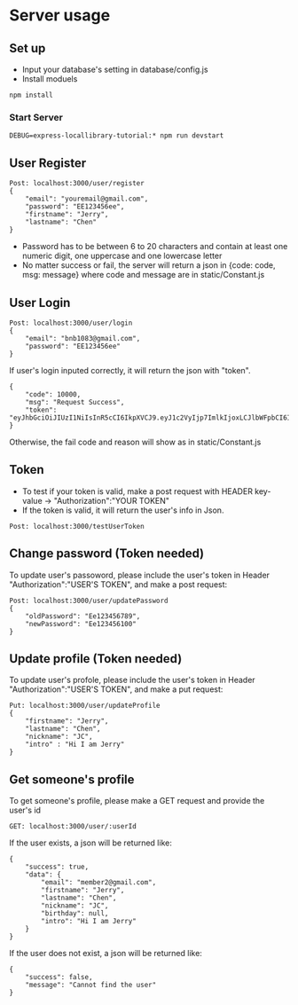 # Server usage

## Set up 
* Input your database's setting in database/config.js
* Install moduels
```
npm install
```
### Start Server
```
DEBUG=express-locallibrary-tutorial:* npm run devstart
```

## User Register

```
Post: localhost:3000/user/register
{
    "email": "youremail@gmail.com",
    "password": "EE123456ee",
    "firstname": "Jerry",
    "lastname": "Chen"
}
```
* Password has to be between 6 to 20 characters and contain at least one numeric digit, one uppercase and one lowercase letter
* No matter success or fail, the server will return a json in {code: code, msg: message} where code and message are in static/Constant.js

## User Login
```
Post: localhost:3000/user/login
{
    "email": "bnb1083@gmail.com",
    "password": "EE123456ee"
}
```
If user's login inputed correctly, it will return the json with "token".
```
{
    "code": 10000,
    "msg": "Request Success",
    "token": "eyJhbGciOiJIUzI1NiIsInR5cCI6IkpXVCJ9.eyJ1c2VyIjp7ImlkIjoxLCJlbWFpbCI6ImJuYjEwODNAZ21haWwuY29tIiwiZmlyc3RfbmFtZSI6IkplcnJ5IiwibGFzdF9uYW1lIjoiQ2hlbiIsInBhc3N3b3JkX3NhbHQiOiJjYzMyN2QwMDBmNWIxN2JmYWNmMTFlYjRhN2RhMTQ0NCIsInBhc3N3b3JkX2hhc2hlZCI6ImY2OTYzYzFmZTQxNmFkZWY0YTI0MDY1NzEyYmYzYWY4YjU2M2Y5Zjk0MTQ4ODQ4NjJmNDI5ZWRlMWJlZWNiODAiLCJ0b2tlbnMiOm51bGx9LCJpYXQiOjE2MDEwODM1MDUsImV4cCI6MTYwMTY4ODMwNX0.hdKH5wdAnJTTyrd7nzgQX7G0IMr3o8n2Uk94GyGXqm8"
}
```
Otherwise, the fail code and reason will show as in static/Constant.js

## Token
* To test if your token is valid, make a post request with HEADER key-value -> "Authorization":"YOUR TOKEN"
* If the token is valid, it will return the user's info in Json.
```
Post: localhost:3000/testUserToken
```

## Change password (Token needed)
To update user's passoword, please include the user's token in Header
"Authorization":"USER'S TOKEN", and make a post request:
```
Post: localhost:3000/user/updatePassword
{
    "oldPassword": "Ee123456789",
    "newPassword": "Ee123456100"
}
```

## Update profile (Token needed)
To update user's profole, please include the user's token in Header
"Authorization":"USER'S TOKEN", and make a put request:
```
Put: localhost:3000/user/updateProfile
{
    "firstname": "Jerry",
    "lastname": "Chen",
    "nickname": "JC",
    "intro" : "Hi I am Jerry"
}
```

## Get someone's profile
To get someone's profile, please make a GET request and provide the user's id
```
GET: localhost:3000/user/:userId
```
If the user exists, a json will be returned like: 
```
{
    "success": true,
    "data": {
        "email": "member2@gmail.com",
        "firstname": "Jerry",
        "lastname": "Chen",
        "nickname": "JC",
        "birthday": null,
        "intro": "Hi I am Jerry"
    }
}
```
If the user does not exist, a json will be returned like:
```
{
    "success": false,
    "message": "Cannot find the user"
}
```

